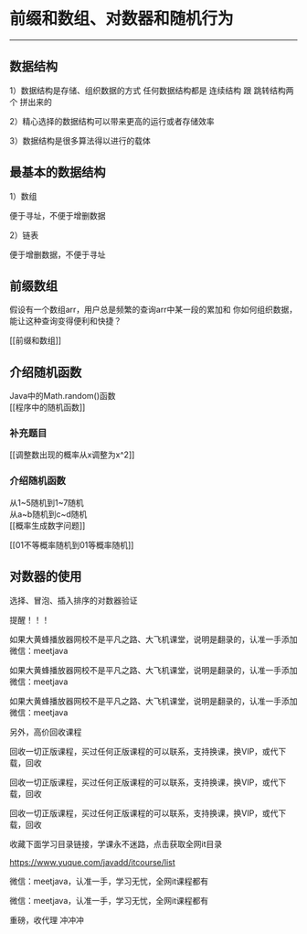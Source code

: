 # 前缀和数组、对数器和随机行为

---

## 数据结构
1）数据结构是存储、组织数据的方式
    任何数据结构都是 连续结构 跟 跳转结构两个 拼出来的

2）精心选择的数据结构可以带来更高的运行或者存储效率

3）数据结构是很多算法得以进行的载体

## 最基本的数据结构

1）数组

便于寻址，不便于增删数据

2）链表

便于增删数据，不便于寻址


## 前缀数组
假设有一个数组arr，用户总是频繁的查询arr中某一段的累加和
你如何组织数据，能让这种查询变得便利和快捷？

[[前缀和数组]]


## 介绍随机函数
Java中的Math.random()函数   
[[程序中的随机函数]]

### 补充题目
[[调整数出现的概率从x调整为x^2]]


### 介绍随机函数

从1~5随机到1~7随机  
从a~b随机到c~d随机    
[[概率生成数字问题]]


[[01不等概率随机到01等概率随机]]



## 对数器的使用

选择、冒泡、插入排序的对数器验证



提醒！！！ 

如果大黄蜂播放器网校不是平凡之路、大飞机课堂，说明是翻录的，认准一手添加微信：meetjava 

如果大黄蜂播放器网校不是平凡之路、大飞机课堂，说明是翻录的，认准一手添加微信：meetjava 

如果大黄蜂播放器网校不是平凡之路、大飞机课堂，说明是翻录的，认准一手添加微信：meetjava 

另外，高价回收课程 

回收一切正版课程，买过任何正版课程的可以联系，支持换课，换VIP，或代下载，回收 

回收一切正版课程，买过任何正版课程的可以联系，支持换课，换VIP，或代下载，回收 

回收一切正版课程，买过任何正版课程的可以联系，支持换课，换VIP，或代下载，回收 

收藏下面学习目录链接，学课永不迷路，点击获取全网it目录 

https://www.yuque.com/javadd/itcourse/list 

微信：meetjava，认准一手，学习无忧，全网it课程都有 

微信：meetjava，认准一手，学习无忧，全网it课程都有 

重磅，收代理 冲冲冲 
